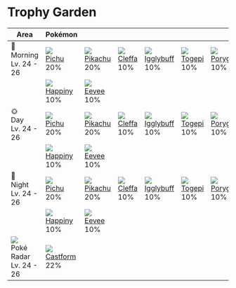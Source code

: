 # Trophy Garden

Area                                         | Pokémon                       | &nbsp;                       | &nbsp;                      | &nbsp;                         | &nbsp;                      | &nbsp;
---                                          | ---                           | ---                          | ---                         | ---                            | ---                         | ---
🌅<br>Morning<br>Lv. 24 - 26                  | ![][172]<br>[Pichu]<br>20%    | ![][025]<br>[Pikachu]<br>20% | ![][173]<br>[Cleffa]<br>10% | ![][174]<br>[Igglybuff]<br>10% | ![][175]<br>[Togepi]<br>10% | ![][137]<br>[Porygon]<br>10%
&nbsp;                                       | ![][440]<br>[Happiny]<br>10%  | ![][133]<br>[Eevee]<br>10%   | &nbsp;                      | &nbsp;                         | &nbsp;                      | &nbsp;
🌞<br>Day<br>Lv. 24 - 26                      | ![][172]<br>[Pichu]<br>20%    | ![][025]<br>[Pikachu]<br>20% | ![][173]<br>[Cleffa]<br>10% | ![][174]<br>[Igglybuff]<br>10% | ![][175]<br>[Togepi]<br>10% | ![][137]<br>[Porygon]<br>10%
&nbsp;                                       | ![][440]<br>[Happiny]<br>10%  | ![][133]<br>[Eevee]<br>10%   | &nbsp;                      | &nbsp;                         | &nbsp;                      | &nbsp;
🌙<br>Night<br>Lv. 24 - 26                    | ![][172]<br>[Pichu]<br>20%    | ![][025]<br>[Pikachu]<br>20% | ![][173]<br>[Cleffa]<br>10% | ![][174]<br>[Igglybuff]<br>10% | ![][175]<br>[Togepi]<br>10% | ![][137]<br>[Porygon]<br>10%
&nbsp;                                       | ![][440]<br>[Happiny]<br>10%  | ![][133]<br>[Eevee]<br>10%   | &nbsp;                      | &nbsp;                         | &nbsp;                      | &nbsp;
![][poke-radar]<br>Poké Radar<br>Lv. 24 - 26 | ![][351]<br>[Castform]<br>22% | &nbsp;                       | &nbsp;                      | &nbsp;                         | &nbsp;                      | &nbsp;

[Pikachu]: ../../pokemons/025/
[Eevee]: ../../pokemons/133/
[Porygon]: ../../pokemons/137/
[Pichu]: ../../pokemons/172/
[Cleffa]: ../../pokemons/173/
[Igglybuff]: ../../pokemons/174/
[Togepi]: ../../pokemons/175/
[Castform]: ../../pokemons/351/
[Happiny]: ../../pokemons/440/
[poke-radar]: ../img/items/poke-radar.png
[025]: ../img/pokemon/025.png
[133]: ../img/pokemon/133.png
[137]: ../img/pokemon/137.png
[172]: ../img/pokemon/172.png
[173]: ../img/pokemon/173.png
[174]: ../img/pokemon/174.png
[175]: ../img/pokemon/175.png
[351]: ../img/pokemon/351.png
[440]: ../img/pokemon/440.png
